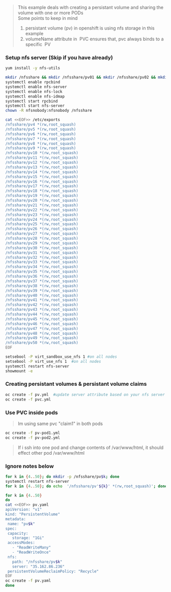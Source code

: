 
> This example deals with creating a persistant volume and sharing the volume with one or more PODs  
> Some points to keep in mind  
> 1) persistant volume (pv) in openshift is using nfs storage in this example   
> 2) volumeName attribute  in  PVC ensures that, pvc always binds to a specific  PV   

### Setup nfs server (Skip if you have already)
```sh
yum install -y nfs-utils

mkdir /nfsshare && mkdir /nfsshare/pv01 && mkdir /nfsshare/pv02 && mkdir /nfsshare/pv03
systemctl enable rpcbind
systemctl enable nfs-server
systemctl enable nfs-lock
systemctl enable nfs-idmap
systemctl start rpcbind
systemctl start nfs-server
chown -R nfsnobody:nfsnobody /nfsshare

cat <<EOF>> /etc/exports
/nfsshare/pv4 *(rw,root_squash)
/nfsshare/pv5 *(rw,root_squash)
/nfsshare/pv6 *(rw,root_squash)
/nfsshare/pv7 *(rw,root_squash)
/nfsshare/pv8 *(rw,root_squash)
/nfsshare/pv9 *(rw,root_squash)
/nfsshare/pv10 *(rw,root_squash)
/nfsshare/pv11 *(rw,root_squash)
/nfsshare/pv12 *(rw,root_squash)
/nfsshare/pv13 *(rw,root_squash)
/nfsshare/pv14 *(rw,root_squash)
/nfsshare/pv15 *(rw,root_squash)
/nfsshare/pv16 *(rw,root_squash)
/nfsshare/pv17 *(rw,root_squash)
/nfsshare/pv18 *(rw,root_squash)
/nfsshare/pv19 *(rw,root_squash)
/nfsshare/pv20 *(rw,root_squash)
/nfsshare/pv21 *(rw,root_squash)
/nfsshare/pv22 *(rw,root_squash)
/nfsshare/pv23 *(rw,root_squash)
/nfsshare/pv24 *(rw,root_squash)
/nfsshare/pv25 *(rw,root_squash)
/nfsshare/pv26 *(rw,root_squash)
/nfsshare/pv27 *(rw,root_squash)
/nfsshare/pv28 *(rw,root_squash)
/nfsshare/pv29 *(rw,root_squash)
/nfsshare/pv30 *(rw,root_squash)
/nfsshare/pv31 *(rw,root_squash)
/nfsshare/pv32 *(rw,root_squash)
/nfsshare/pv33 *(rw,root_squash)
/nfsshare/pv34 *(rw,root_squash)
/nfsshare/pv35 *(rw,root_squash)
/nfsshare/pv36 *(rw,root_squash)
/nfsshare/pv37 *(rw,root_squash)
/nfsshare/pv38 *(rw,root_squash)
/nfsshare/pv39 *(rw,root_squash)
/nfsshare/pv40 *(rw,root_squash)
/nfsshare/pv41 *(rw,root_squash)
/nfsshare/pv42 *(rw,root_squash)
/nfsshare/pv43 *(rw,root_squash)
/nfsshare/pv44 *(rw,root_squash)
/nfsshare/pv45 *(rw,root_squash)
/nfsshare/pv46 *(rw,root_squash)
/nfsshare/pv47 *(rw,root_squash)
/nfsshare/pv48 *(rw,root_squash)
/nfsshare/pv49 *(rw,root_squash)
/nfsshare/pv50 *(rw,root_squash)
EOF

setsebool -P virt_sandbox_use_nfs 1 #on all nodes
setsebool -P virt_use_nfs 1  #on all nodes
systemctl restart nfs-server
showmount -e
```

### Creating persistant volumes & persistant volume claims
```sh
oc create -f pv.yml  #update server attribute based on your nfs server
oc create -f pvc.yml
```

### Use PVC inside pods
> Im using same pvc "claim1"  in both pods

```sh
oc create -f pv-pod1.yml
oc create -f pv-pod2.yml
```

> If i ssh into one pod and change contents of /var/www/html, it should effect other pod  /var/www/html


### Ignore notes below
```sh
for k in {4..50}; do mkdir -p /nfsshare/pv$k; done
systemctl restart nfs-server
for k in {4..50}; do echo  '/nfsshare/pv'${k}' *(rw,root_squash)'; done
```
```sh
for k in {4..50}
do
cat <<EOF>> pv.yaml
apiVersion: "v1"
kind: "PersistentVolume"
metadata:
 name: "pv$k"
spec:
 capacity:
   storage: "1Gi"
 accessModes:
   - "ReadWriteMany"
   - "ReadWriteOnce"
 nfs:
   path: "/nfsshare/pv$k"
   server: "35.162.86.236"
 persistentVolumeReclaimPolicy: "Recycle"
EOF
oc create -f pv.yaml
done
```
